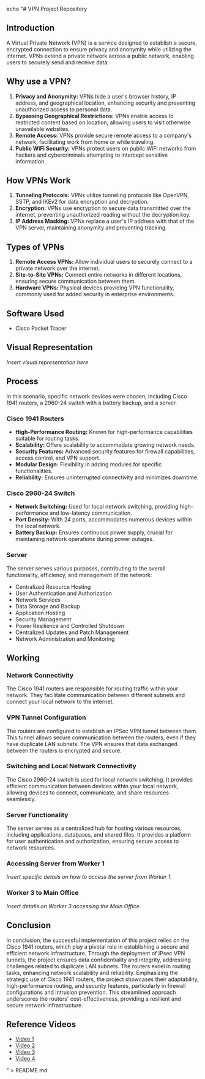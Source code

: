 echo "# VPN Project Repository

## Introduction

A Virtual Private Network (VPN) is a service designed to establish a secure, encrypted connection to ensure privacy and anonymity while utilizing the internet. VPNs extend a private network across a public network, enabling users to securely send and receive data.

## Why use a VPN?

1. **Privacy and Anonymity:** VPNs hide a user's browser history, IP address, and geographical location, enhancing security and preventing unauthorized access to personal data.
2. **Bypassing Geographical Restrictions:** VPNs enable access to restricted content based on location, allowing users to visit otherwise unavailable websites.
3. **Remote Access:** VPNs provide secure remote access to a company's network, facilitating work from home or while traveling.
4. **Public WiFi Security:** VPNs protect users on public WiFi networks from hackers and cybercriminals attempting to intercept sensitive information.

## How VPNs Work

1. **Tunneling Protocols:** VPNs utilize tunneling protocols like OpenVPN, SSTP, and IKEv2 for data encryption and decryption.
2. **Encryption:** VPNs use encryption to secure data transmitted over the internet, preventing unauthorized reading without the decryption key.
3. **IP Address Masking:** VPNs replace a user's IP address with that of the VPN server, maintaining anonymity and preventing tracking.

## Types of VPNs

1. **Remote Access VPNs:** Allow individual users to securely connect to a private network over the internet.
2. **Site-to-Site VPNs:** Connect entire networks in different locations, ensuring secure communication between them.
3. **Hardware VPNs:** Physical devices providing VPN functionality, commonly used for added security in enterprise environments.

## Software Used

- Cisco Packet Tracer

## Visual Representation

*Insert visual representation here*

## Process

In this scenario, specific network devices were chosen, including Cisco 1941 routers, a 2960-24 switch with a battery backup, and a server.

### Cisco 1941 Routers

- **High-Performance Routing:** Known for high-performance capabilities suitable for routing tasks.
- **Scalability:** Offers scalability to accommodate growing network needs.
- **Security Features:** Advanced security features for firewall capabilities, access control, and VPN support.
- **Modular Design:** Flexibility in adding modules for specific functionalities.
- **Reliability:** Ensures uninterrupted connectivity and minimizes downtime.

### Cisco 2960-24 Switch

- **Network Switching:** Used for local network switching, providing high-performance and low-latency communication.
- **Port Density:** With 24 ports, accommodates numerous devices within the local network.
- **Battery Backup:** Ensures continuous power supply, crucial for maintaining network operations during power outages.

### Server

The server serves various purposes, contributing to the overall functionality, efficiency, and management of the network:

- Centralized Resource Hosting
- User Authentication and Authorization
- Network Services
- Data Storage and Backup
- Application Hosting
- Security Management
- Power Resilience and Controlled Shutdown
- Centralized Updates and Patch Management
- Network Administration and Monitoring

## Working

### Network Connectivity

The Cisco 1941 routers are responsible for routing traffic within your network. They facilitate communication between different subnets and connect your local network to the internet.

### VPN Tunnel Configuration

The routers are configured to establish an IPSec VPN tunnel between them. This tunnel allows secure communication between the routers, even if they have duplicate LAN subnets. The VPN ensures that data exchanged between the routers is encrypted and secure.

### Switching and Local Network Connectivity

The Cisco 2960-24 switch is used for local network switching. It provides efficient communication between devices within your local network, allowing devices to connect, communicate, and share resources seamlessly.

### Server Functionality

The server serves as a centralized hub for hosting various resources, including applications, databases, and shared files. It provides a platform for user authentication and authorization, ensuring secure access to network resources.

### Accessing Server from Worker 1

*Insert specific details on how to access the server from Worker 1.*

### Worker 3 to Main Office

*Insert details on Worker 3 accessing the Main Office.*

## Conclusion

In conclusion, the successful implementation of this project relies on the Cisco 1941 routers, which play a pivotal role in establishing a secure and efficient network infrastructure. Through the deployment of IPsec VPN tunnels, the project ensures data confidentiality and integrity, addressing challenges related to duplicate LAN subnets. The routers excel in routing tasks, enhancing network scalability and reliability. Emphasizing the strategic use of Cisco 1941 routers, the project showcases their adaptability, high-performance routing, and security features, particularly in firewall configurations and intrusion prevention. This streamlined approach underscores the routers' cost-effectiveness, providing a resilient and secure network infrastructure.

## Reference Videos

- [Video 1](https://youtu.be/LlL2DkFkACo?si=IPsOMUctbyxPouGO)
- [Video 2](https://youtu.be/SYGdxsDApyM?si=zbzzzsL6C5M8rKBF)
- [Video 3](https://youtu.be/lkUq6Pl6his?si=1F5TJhH2QunpZBRV)
- [Video 4](https://youtu.be/8uWmFkrn6qE?si=eLMZ46x2v4IG6UuO)

" > README.md
